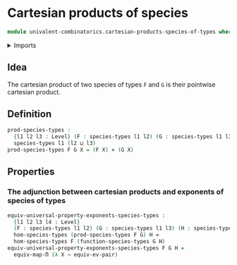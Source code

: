 # Cartesian products of species

```agda
module univalent-combinatorics.cartesian-products-species-of-types where
```

<details><summary>Imports</summary>

```agda
open import foundation.cartesian-product-types
open import foundation.equivalences
open import foundation.functoriality-dependent-function-types
open import foundation.universal-property-dependent-pair-types
open import foundation.universe-levels

open import univalent-combinatorics.exponents-species-of-types
open import univalent-combinatorics.morphisms-species-of-types
open import univalent-combinatorics.species-of-types
```

</details>

## Idea

The cartesian product of two species of types `F` and `G` is their pointwise
cartesian product.

## Definition

```agda
prod-species-types :
  {l1 l2 l3 : Level} (F : species-types l1 l2) (G : species-types l1 l3) →
  species-types l1 (l2 ⊔ l3)
prod-species-types F G X = (F X) × (G X)
```

## Properties

### The adjunction between cartesian products and exponents of species of types

```agda
equiv-universal-property-exponents-species-types :
  {l1 l2 l3 l4 : Level}
  (F : species-types l1 l2) (G : species-types l1 l3) (H : species-types l1 l4) →
  hom-species-types (prod-species-types F G) H ≃
  hom-species-types F (function-species-types G H)
equiv-universal-property-exponents-species-types F G H =
  equiv-map-Π (λ X → equiv-ev-pair)
```
